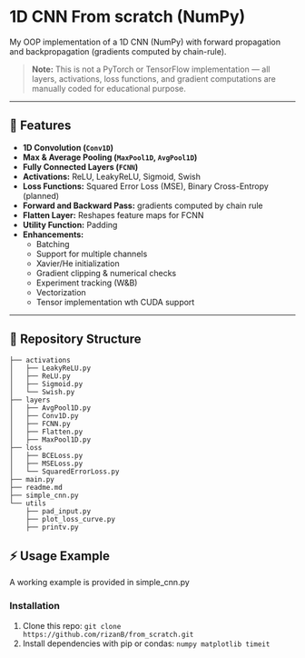 # 1D CNN From scratch (NumPy)

My OOP implementation of a 1D CNN (NumPy) with forward propagation and backpropagation (gradients computed by chain-rule).

> **Note:** This is not a PyTorch or TensorFlow implementation — all layers, activations, loss functions, and gradient computations are manually coded for educational purpose.

---

## 🚀 Features

- **1D Convolution (`Conv1D`)**
- **Max & Average Pooling (`MaxPool1D`, `AvgPool1D`)**
- **Fully Connected Layers (`FCNN`)**
- **Activations:** ReLU, LeakyReLU, Sigmoid, Swish
- **Loss Functions:** Squared Error Loss (MSE), Binary Cross-Entropy (planned)
- **Forward and Backward Pass:** gradients computed by chain rule
- **Flatten Layer:** Reshapes feature maps for FCNN
- **Utility Function:** Padding
- **Enhancements:**  
  - Batching  
  - Support for multiple channels  
  - Xavier/He initialization  
  - Gradient clipping & numerical checks  
  - Experiment tracking (W&B)
  - Vectorization
  - Tensor implementation wth CUDA support

---

## 📁 Repository Structure
```
├── activations
│   ├── LeakyReLU.py
│   ├── ReLU.py
│   ├── Sigmoid.py
│   └── Swish.py
├── layers
│   ├── AvgPool1D.py
│   ├── Conv1D.py
│   ├── FCNN.py
│   ├── Flatten.py
│   ├── MaxPool1D.py
├── loss
│   ├── BCELoss.py
│   ├── MSELoss.py
│   └── SquaredErrorLoss.py
├── main.py
├── readme.md
├── simple_cnn.py
└── utils
    ├── pad_input.py
    ├── plot_loss_curve.py
    ├── printv.py
```

## ⚡ Usage Example

A working example is provided in simple_cnn.py

### Installation

1. Clone this repo: ```git clone https://github.com/rizanB/from_scratch.git```
2. Install dependencies with pip or condas: ```numpy matplotlib timeit```